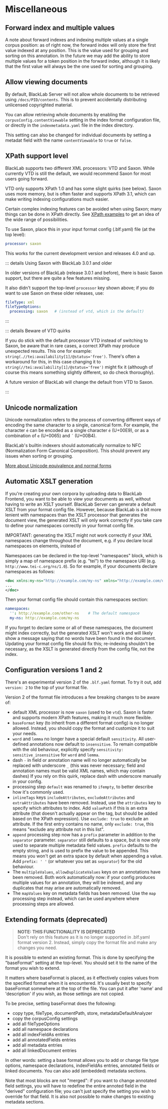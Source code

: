 # Miscellaneous

## Forward index and multiple values

A note about forward indexes and indexing multiple values at a single corpus position: as of right now, the forward index will only store the first value indexed at any position. This is the value used for grouping and sorting on this annotation. In the future we may add the ability to store multiple values for a token position in the forward index, although it is likely that the first value will always be the one used for sorting and grouping.



## Allow viewing documents

By default, BlackLab Server will not allow whole documents to be retrieved using `/docs/PID/contents`. This is to prevent accidentally distributing unlicensed copyrighted material.

You can allow retrieving whole documents by enabling the `corpusConfig.contentViewable` setting in the index format configuration file, or directly in the `indexmetadata.yaml` file in the index directory.

This setting can also be changed for individual documents by setting a metadat field with the name `contentViewable` to `true` or `false`.


## XPath support level

BlackLab supports two different XML processors: VTD and Saxon. While currently VTD is still the default, we would recommend Saxon for most users going forward.

VTD only supports XPath 1.0 and has some slight quirks (see below). Saxon uses more memory, but is often faster and supports XPath 3.1, which can make writing indexing configurations much easier.

Certain complex indexing features can be avoided when using Saxon; many things can be done in XPath directly. See [XPath examples](xpath-examples.md) to get an idea of the wide range of possibilities.

To use Saxon, place this in your input format config (.blf.yaml) file (at the top level):

```yaml
processor: saxon
```

This works for the current development version and releases 4.0 and up.

::: details Using Saxon with BlackLab 3.0.1 and older

In older versions of BlackLab (release 3.0.1 and before), there is basic Saxon support, but there are quite a few features missing.

It also didn't support the top-level `processor` key shown above; if you do want to use Saxon on these older releases, use:

```yaml
fileType: xml
fileTypeOptions:
  processing: saxon   # (instead of vtd, which is the default)
```

:::

::: details Beware of VTD quirks

If you do stick with the default processor VTD instead of switching to Saxon, be aware that in rare cases, a correct XPath may produce unexpected results. This one for example: `string(.//tei:availability[1]/@status='free')`. There's often a workaround for this, in this case changing it to `string(//tei:availability[1]/@status='free')` might fix it (although of course this means something slightly different, so do check thoroughly).

A future version of BlackLab will change the default from VTD to Saxon.

:::


## Unicode normalization

Unicode normalization refers to the process of converting different ways of encoding the same character to a single, canonical form. For example, the character `é` can be encoded as a single character `é` (U+00E9), or as a combination of `e` (U+0065) and `´` (U+00B4).

BlackLab's builtin indexers should automatically normalize to NFC (Normalization Form Canonical Composition). This should prevent any issues when sorting or grouping.

[More about Unicode equivalence and normal forms](https://en.wikipedia.org/wiki/Unicode_equivalence)

## Automatic XSLT generation

If you're creating your own corpora by uploading data to BlackLab Frontend, you want to be able to view your documents as well, without having to write an XSLT yourself. BlackLab Server can generate a default XSLT from your format config file. However, because BlackLab is a bit more lenient with namespaces than the XSLT processor that generates the document view, the generated XSLT will only work correctly if you take care to define your namespaces correctly in your format config file.

IMPORTANT: generating the XSLT might not work correctly if your XML namespaces change throughout the document, e.g. if you declare local namespaces on elements, instead of 

Namespaces can be declared in the top-level "namespaces" block, which is simply a map of namespace prefix (e.g. "tei") to the namespace URI (e.g. `http://www.tei-c.org/ns/1.0`). So for example, if your documents declare namespaces as follows:

```xml
<doc xmlns:my-ns="http://example.com/my-ns" xmlns="http://example.com/other-ns">
...
</doc>
```
  
Then your format config file should contain this namespaces section:

```yaml
namespaces:
  '': http://example.com/other-ns    # The default namespace
  my-ns: http://example.com/my-ns
```

If you forget to declare some or all of these namespaces, the document might index correctly, but the generated XSLT won't work and will likely show a message saying that no words have been found in the document. Updating your format config file should fix this; re-indexing shouldn't be necessary, as the XSLT is generated directly from the config file, not the index.

## Configuration versions 1 and 2

There's an experimental version 2 of the `.blf.yaml` format. To try it out,
add `version: 2` to the top of your format file.

Version 2 of the format file introduces a few breaking changes to be aware of:

- default XML processor is now `saxon` (used to be `vtd`). Saxon is faster and supports modern XPath features, making it much more flexible.
- `baseFormat` key (to inherit from a different format config) is no longer allowed. Instead, you should copy the format and customize it to suit your needs.
- `word` and `lemma` no longer have a special default `sensitivity`. All user-defined annotations now default to `insensitive`. To remain compatible with the old behaviour, explicitly specify `sensitivity: sensitive_insensitive` for `word` and `lemma`.
- dash `-` in field or annotation name will no longer automatically be replaced with underscore `_` (this was never necessary; field and annotation names must be valid XML names, which may contain dashes) If you rely on this quirk, replace dash with underscore manually in your config.
- processing step `default` was renamed to `ifempty`, to better describe how it's commonly used.
- `inlineTags` keys `includeAttributes`, `excludeAttributes` and `extraAttributes` have been removed. Instead, use the `attributes` key to specify which attributes to index. Add `valuePath` if this is an extra attribute (that doesn't actually appear on the tag, but should be added based on the XPath expression). Use `exclude: true` to exclude an attribute. If the first entry contains no name, only `exclude: true`, this means "exclude any attribute not in this list".
- `append` processing step now has a `prefix` parameter in addition to the `separator` parameter. `separator` still defaults to a space, but is now only used to separate multiple metadata field values. `prefix` defaults to the empty string, and is used to prefix the value to be appended. This means you won't get an extra space by default when appending a value. Add `prefix: ' '` (or whatever you set as `separator`) for the old behaviour.
- The `multipleValues`, `allowDuplicateValues` keys on an annotations have been removed. Both work automatically now: if your config produces multiple values for an annotation, they will be indexed, and any duplicates that may arise are automatically removed.
- The `mapValues` key on metadata fields has been removed. Use the `map` processing step instead, which can be used anywhere where processing steps are allowed.


## Extending formats (deprecated)

> **NOTE: THIS FUNCTIONALITY IS DEPRECATED** <br/>
> Don't rely on this feature as it is no longer supported in .blf.yaml format version 2. Instead, simply copy the format file and make any changes you need.

It is possible to extend an existing format. This is done by specifying the "baseFormat" setting at the top-level. You should set it to the name of the format you wish to extend.

It matters where baseFormat is placed, as it effectively copies values from the specified format when it is encountered. It's usually best to specify baseFormat somewhere at the top of the file. You can put it after 'name' and 'description' if you wish, as those settings are not copied.

To be precise, setting baseFormat does the following:

- copy type, fileType, documentPath, store, metadataDefaultAnalyzer
- copy the corpusConfig settings
- add all fileTypeOptions
- add all namespace declarations
- add all indexFieldAs entries
- add all annotatedFields entries
- add all metadata entries
- add all linkedDocument entries

In other words: setting a base format allows you to add or change file type options, namespace declarations, indexFieldAs entries, annotated fields or linked documents. You can also add (embedded) metadata sections.

Note that most blocks are not "merged": if you want to change annotated field settings, you will have to redefine the entire annoted field in the "derived" configuration file; you can't just specify the setting you wish to override for that field. It is also not possible to make changes to existing metadata sections.

